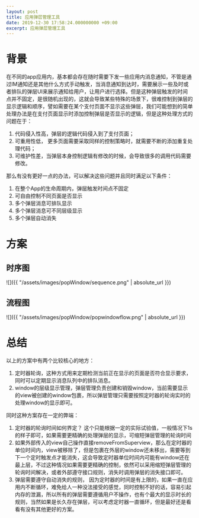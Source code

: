 ```yaml
---
layout: post
title: 应用弹层管理工具
date: 2019-12-30 17:58:24.000000000 +09:00
excerpt: 应用弹层管理工具
---
```


# 背景
在不同的app应用内，基本都会存在随时需要下发一些应用内消息通知，不管是通过IM通知还是其他什么方式手动触发，当消息通知到达时，需要展示一些及时或者排队的弹层UI来展示通知给用户，让用户进行选择。但是这种弹层触发的时间点并不固定，是很随机出现的，这就会导致某些特殊的场景下，很难控制到弹层的显示逻辑和顺序，譬如需要在某个支付页面不显示这些弹层，我们可能想到的简单处理办法是在支付页面显示时添加控制弹层是否显示的逻辑，但是这种处理方式的问题在于： 

1. 代码侵入性高，弹层的逻辑代码侵入到了支付页面； 
2. 可重用性低， 更多页面需要采取同样的控制策略时，就需要不断的添加重复处理代码；
3. 可维护性差，当弹层本身控制逻辑有修改的时候，会导致很多的调用代码需要修改。  

那么有没有更好一点的办法，可以解决这些问题并且同时满足以下条件：

1. 在整个App的生命周期内，弹层触发时间点不固定
2. 可自由控制不同页面是否显示
3. 多个弹层消息可排队显示
4. 多个弹层消息可不同层级显示
5. 多个弹层自动消失

# 方案

## 时序图

![]({{ "/assets/images/popWindow/sequence.png" | absolute_url }})

## 流程图

![]({{ "/assets/images/popWindow/popwindowflow.png" | absolute_url }})



# 总结

以上的方案中有两个比较核心的地方：

1. 定时器轮询，这种方式用来定期检测当前正在显示的页面是否符合显示要求，同时可以定期显示消息队列中的排队消息。
2. window的层级显示管理，弹层管理负责创建和销毁window，当前需要显示的view被创建的window包裹，所以弹层管理只需要按照定时器的轮询实时的处理window的显示即可。

同时这种方案存在一定的弊端：

1. 定时器的轮询时间如何界定？ 这个只能根据一定的实际试验值，一般情况下1s的样子即可，如果需要更精确的处理弹层的显示，可缩短弹层管理的轮询时间
2. 如果外部传入的view自己操作直接removeFromSuperview，那么在定时器的单位时间内，view被移除了，但是包裹在外层的window还未移出，需要等到下一个定时触发点才能消失，这会导致定时器单位时间内可能有window还在最上层，不过这种情况如果需要更精确的控制，依然可以采用缩短弹层管理的轮询时间解决，或者外部遵守接口规则，消失时调用弹层的消失接口即可。
3. 弹层需要遵守自动消失的规则， 因为定时器的时间是有上限的，如果一直在应用内不断循环，难免给人一种没法接受的感觉，同时控制不好的话，容易引起内存的泄漏，所以所有的弹层需要遵循用户不操作，也有个最大的显示时长的规则，当然如果是长久存在弹层，可以考虑定时器一直循环，但是最好还是看看有没有其他更好的方案。